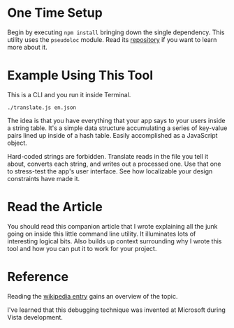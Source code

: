 
One Time Setup
=================

Begin by executing `npm install` bringing down the single dependency. This utility
uses the `pseudoloc` module. Read its [repository](https://github.com/bunkat/pseudoloc)
if you want to learn more about it.

Example Using This Tool
=======================

This is a CLI and you run it inside Terminal.

`./translate.js en.json`

The idea is that you have everything that your app says to your users inside
a string table. It's a simple data structure accumulating a series of key-value
pairs lined up inside of a hash table. Easily accomplished as a JavaScript object.

Hard-coded strings are forbidden. Translate reads in the file you tell it about,
converts each string, and writes out a processed one. Use that one to stress-test
the app's user interface. See how localizable your design constraints have made it.

Read the Article
================

You should read this companion article that I wrote explaining all the junk going
on inside this little command line utility. It illuminates lots of interesting logical
bits. Also builds up context surrounding why I wrote this tool and how you can
put it to work for your project.

Reference
=========
Reading the [wikipedia entry](https://en.wikipedia.org/wiki/Pseudolocalization)
gains an overview of the topic.

I've learned that this debugging technique was invented at Microsoft during
Vista development.
